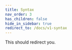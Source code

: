 ```yaml
---
title: Syntax
nav_order: 3
has_children: false
hide_in_sidebar: true
redirect_to: /docs/v1-syntax
---
```


This should redirect you.